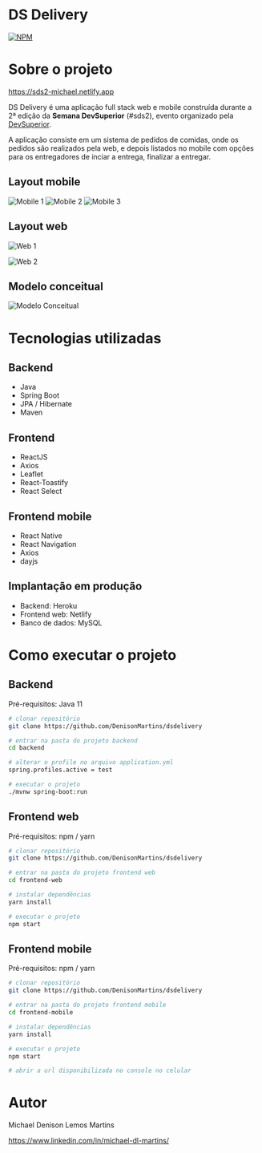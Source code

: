 # DS Delivery
[![NPM](https://img.shields.io/npm/l/react)](https://github.com/DenisonMartins/dsdelivery/blob/main/LICENSE) 

# Sobre o projeto

https://sds2-michael.netlify.app

DS Delivery é uma aplicação full stack web e mobile construída durante a 2ª edição da **Semana DevSuperior** (#sds2), evento organizado pela [DevSuperior](https://devsuperior.com "Site da DevSuperior").

A aplicação consiste em um sistema de pedidos de comidas, onde os pedidos são realizados pela web, e depois listados no mobile com opções para os entregadores de inciar a entrega, finalizar a entregar.

## Layout mobile
![Mobile 1](https://github.com/DenisonMartins/dsdelivery/blob/main/assets/telaPrincipalMobile.png) ![Mobile 2](https://github.com/DenisonMartins/dsdelivery/blob/main/assets/listagemPedidosMobile.png) ![Mobile 3](https://github.com/DenisonMartins/dsdelivery/blob/main/assets/pedidoMobile.png)

## Layout web
![Web 1](https://github.com/DenisonMartins/dsdelivery/blob/main/assets/telaPrincipal.png)

![Web 2](https://github.com/DenisonMartins/dsdelivery/blob/main/assets/telaPedidos.png)

## Modelo conceitual
![Modelo Conceitual](https://github.com/DenisonMartins/dsdelivery/blob/main/assets/modelo-conceitual.png)

# Tecnologias utilizadas
## Backend
- Java
- Spring Boot
- JPA / Hibernate
- Maven
## Frontend
- ReactJS
- Axios
- Leaflet
- React-Toastify
- React Select
## Frontend mobile
- React Native
- React Navigation
- Axios
- dayjs
## Implantação em produção
- Backend: Heroku
- Frontend web: Netlify
- Banco de dados: MySQL

# Como executar o projeto

## Backend
Pré-requisitos: Java 11

```bash
# clonar repositório
git clone https://github.com/DenisonMartins/dsdelivery

# entrar na pasta do projeto backend
cd backend

# alterar o profile no arquivo application.yml
spring.profiles.active = test

# executar o projeto
./mvnw spring-boot:run
```

## Frontend web
Pré-requisitos: npm / yarn

```bash
# clonar repositório
git clone https://github.com/DenisonMartins/dsdelivery

# entrar na pasta do projeto frontend web
cd frontend-web

# instalar dependências
yarn install

# executar o projeto
npm start
```

## Frontend mobile
Pré-requisitos: npm / yarn

```bash
# clonar repositório
git clone https://github.com/DenisonMartins/dsdelivery

# entrar na pasta do projeto frontend mobile
cd frontend-mobile

# instalar dependências
yarn install

# executar o projeto
npm start

# abrir a url disponibilizada no console no celular
```

# Autor

Michael Denison Lemos Martins

https://www.linkedin.com/in/michael-dl-martins/
